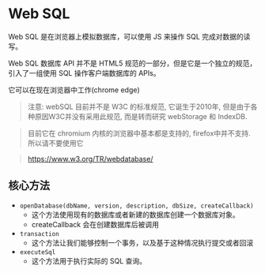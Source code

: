 
# Web SQL
Web SQL 是在浏览器上模拟数据库，可以使用 JS 来操作 SQL 完成对数据的读写。

Web SQL 数据库 API 并不是 HTML5 规范的一部分，但是它是一个独立的规范，引入了一组使用 SQL 操作客户端数据库的 APIs。

它可以在现在浏览器中工作(chrome edge)

> 注意: webSQL 目前并不是 W3C 的标准规范, 它诞生于2010年, 但是由于各种原因W3C并没有采用此规范, 而是转而研究 webStorage 和 IndexDB.

> 目前它在 chromium 内核的浏览器中基本都是支持的, firefox中并不支持. 所以请不要使用它

> https://www.w3.org/TR/webdatabase/

## 核心方法

+ `openDatabase(dbName, version, description, dbSize, createCallback)`
  + 这个方法使用现有的数据库或者新建的数据库创建一个数据库对象。
  + createCallback 会在创建数据库后被调用
+ `transaction`
  + 这个方法让我们能够控制一个事务，以及基于这种情况执行提交或者回滚
+ `executeSql`
  + 这个方法用于执行实际的 SQL 查询。